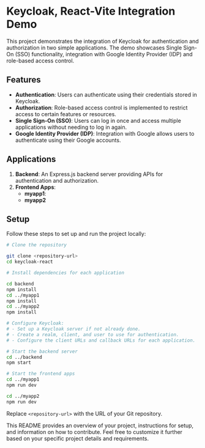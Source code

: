 # Keycloak, React-Vite Integration Demo

This project demonstrates the integration of Keycloak for authentication and authorization in two simple applications. The demo showcases Single Sign-On (SSO) functionality, integration with Google Identity Provider (IDP) and role-based access control.

## Features

- **Authentication**: Users can authenticate using their credentials stored in Keycloak.
- **Authorization**: Role-based access control is implemented to restrict access to certain features or resources.
- **Single Sign-On (SSO)**: Users can log in once and access multiple applications without needing to log in again.
- **Google Identity Provider (IDP)**: Integration with Google allows users to authenticate using their Google accounts.

## Applications

1. **Backend**: An Express.js backend server providing APIs for authentication and authorization.
2. **Frontend Apps**:
   - **myapp1**:
   - **myapp2**
     
## Setup

Follow these steps to set up and run the project locally:

   ```bash
# Clone the repository

git clone <repository-url>
cd keycloak-react

# Install dependencies for each application

cd backend
npm install
cd ../myapp1
npm install
cd ../myapp2
npm install

# Configure Keycloak:
# - Set up a Keycloak server if not already done.
# - Create a realm, client, and user to use for authentication.
# - Configure the client URLs and callback URLs for each application.

# Start the backend server
cd ../backend
npm start

# Start the frontend apps
cd ../myapp1
npm run dev

cd ../myapp2
npm run dev
```

Replace `<repository-url>` with the URL of your Git repository.

This README provides an overview of your project, instructions for setup, and information on how to contribute. Feel free to customize it further based on your specific project details and requirements.
